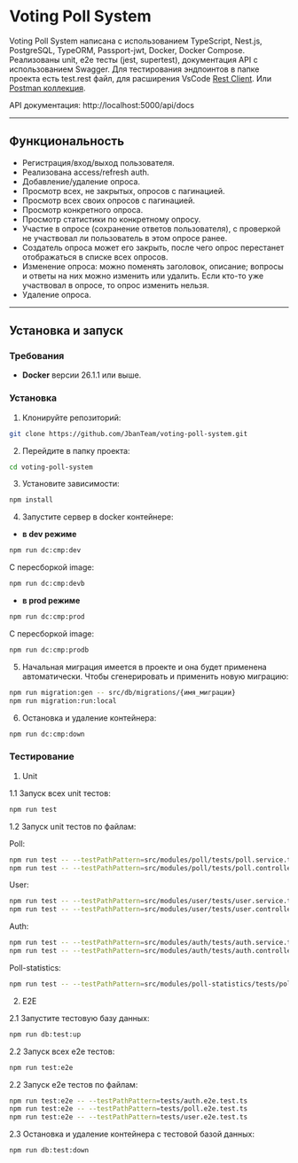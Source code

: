# Voting Poll System

Voting Poll System написана с использованием TypeScript, Nest.js, PostgreSQL, TypeORM, Passport-jwt, Docker, Docker Compose. Реализованы unit, e2e тесты (jest, supertest), документация API c использованием Swagger.
Для тестирования эндпоинтов в папке проекта есть test.rest файл, для расширения VsCode [Rest Client](https://marketplace.visualstudio.com/items?itemName=humao.rest-client).
Или [Postman коллекция](https://www.postman.com/vitalalex/vital-alex/collection/9639295-71674f87-aa36-46b9-8652-9aab43000147/?action=share&creator=9639295).

API документация: http://localhost:5000/api/docs

---

## Функциональность

- Регистрация/вход/выход пользователя.
- Реализована access/refresh auth.
- Добавление/удаление опроса.
- Просмотр всех, не закрытых, опросов с пагинацией.
- Просмотр всех своих опросов с пагинацией.
- Просмотр конкретного опроса.
- Просмотр статистики по конкретному опросу.
- Участие в опросе (сохранение ответов пользователя), с проверкой не участвовал ли пользователь в этом опросе ранее.
- Создатель опроса может его закрыть, после чего опрос перестанет отображаться в списке всех опросов.
- Изменение опроса: можно поменять заголовок, описание; вопросы и ответы на них можно изменить или удалить. Если кто-то уже участвовал в опросе, то опрос изменить нельзя.
- Удаление опроса.

---

## Установка и запуск

### Требования

- **Docker** версии 26.1.1 или выше.

### Установка

1. Клонируйте репозиторий:

```bash
git clone https://github.com/JbanTeam/voting-poll-system.git
```

2. Перейдите в папку проекта:

```bash
cd voting-poll-system
```

3. Установите зависимости:

```bash
npm install
```

4. Запустите сервер в docker контейнере:

- **в dev режиме**

```bash
npm run dc:cmp:dev
```

С пересборкой image:

```bash
npm run dc:cmp:devb
```

- **в prod режиме**

```bash
npm run dc:cmp:prod
```

С пересборкой image:

```bash
npm run dc:cmp:prodb
```

5. Начальная миграция имеется в проекте и она будет применена автоматически. Чтобы сгенерировать и применить новую миграцию:

```bash
npm run migration:gen -- src/db/migrations/{имя_миграции}
npm run migration:run:local
```

6. Остановка и удаление контейнера:

```bash
npm run dc:cmp:down
```

### Тестирование

1. Unit

1.1 Запуск всех unit тестов:

```bash
npm run test
```

1.2 Запуск unit тестов по файлам:

Poll:

```bash
npm run test -- --testPathPattern=src/modules/poll/tests/poll.service.test.ts
npm run test -- --testPathPattern=src/modules/poll/tests/poll.controller.test.ts
```

User:

```bash
npm run test -- --testPathPattern=src/modules/user/tests/user.service.test.ts
npm run test -- --testPathPattern=src/modules/user/tests/user.controller.test.ts
```

Auth:

```bash
npm run test -- --testPathPattern=src/modules/auth/tests/auth.service.test.ts
npm run test -- --testPathPattern=src/modules/auth/tests/auth.controller.test.ts
```

Poll-statistics:

```bash
npm run test -- --testPathPattern=src/modules/poll-statistics/tests/poll-statistics.service.test.ts
```

2. E2E

2.1 Запустите тестовую базу данных:

```bash
npm run db:test:up
```

2.2 Запуск всех e2e тестов:

```bash
npm run test:e2e
```

2.2 Запуск e2e тестов по файлам:

```bash
npm run test:e2e -- --testPathPattern=tests/auth.e2e.test.ts
npm run test:e2e -- --testPathPattern=tests/poll.e2e.test.ts
npm run test:e2e -- --testPathPattern=tests/user.e2e.test.ts
```

2.3 Остановка и удаление контейнера с тестовой базой данных:

```bash
npm run db:test:down
```
